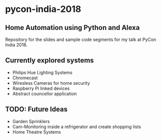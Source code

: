 # pycon-india-2018
## Home Automation using Python and Alexa
Repository for the slides and sample code segments for my talk at PyCon India 2018.

## Currently explored systems
 - Philips Hue Lighting Systems
 - Chromecast
 - Wiresless Cameras for home security
 - Raspberry Pi linked devices
 - Abstract councellor application 

## TODO: Future Ideas
 - Garden Sprinklers 
 - Cam-Monitoring inside a refrigerator and create shopping lists 
 - Home Theatre Systems 
 

